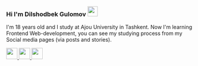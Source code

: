 ### Hi I'm Dilshodbek Gulomov <img src="https://media1.giphy.com/media/hvRJCLFzcasrRAia7z/giphy.gif" width="27px">

I'm 18 years old and I study at Ajou University in Tashkent. Now I'm learning Frontend Web-development, you can see my studying process from my Social media pages (via posts and stories). <br>
<p>
  <a href="http://www.instagram.com/dilshodbek_gulomov" style="display: inline;">
    <img src="http://assets.stickpng.com/images/580b57fcd9996e24bc43c521.png" width="30px">  
  </a>
  <a href="https://www.facebook.com/dilshodbek.gulomov.5" style="display: inline;">
    <img src="https://pnggrid.com/wp-content/uploads/2021/07/Facebook-Logo-Square-768x768.png" width="30px">  
  </a>
  <a href="http://www.instagram.com/dilshodbek_gulomov" style="display: inline;">
    <img src="https://pnggrid.com/wp-content/uploads/2021/05/Linkedin-Logo-Square-1024x1024.png" width="30px">  
  </a>
</p>


















<!--
**Dilshodjon2004/Dilshodjon2004** is a ✨ _special_ ✨ repository because its `README.md` (this file) appears on your GitHub profile.

Here are some ideas to get you started:

- 🔭 I’m currently working on ...
- 🌱 I’m currently learning ...
- 👯 I’m looking to collaborate on ...
- 🤔 I’m looking for help with ...
- 💬 Ask me about ...
- 📫 How to reach me: ...
- 😄 Pronouns: ...
- ⚡ Fun fact: ...
-->
